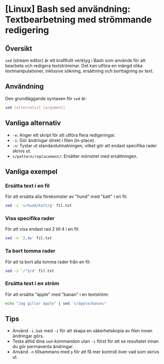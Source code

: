 # [Linux] Bash sed användning: Textbearbetning med strömmande redigering

## Översikt
`sed` (stream editor) är ett kraftfullt verktyg i Bash som används för att bearbeta och redigera textströmmar. Det kan utföra en mängd olika textmanipulationer, inklusive sökning, ersättning och borttagning av text.

## Användning
Den grundläggande syntaxen för `sed` är:

```bash
sed [alternativ] [argument]
```

## Vanliga alternativ
- `-e`: Anger ett skript för att utföra flera redigeringar.
- `-i`: Gör ändringar direkt i filen (in-place).
- `-n`: Tystar ut standardutmatningen, vilket gör att endast specifika rader skrivs ut.
- `s/pattern/replacement/`: Ersätter mönstret med ersättningen.

## Vanliga exempel
### Ersätta text i en fil
För att ersätta alla förekomster av "hund" med "katt" i en fil:

```bash
sed -i 's/hund/katt/g' fil.txt
```

### Visa specifika rader
För att visa endast rad 2 till 4 i en fil:

```bash
sed -n '2,4p' fil.txt
```

### Ta bort tomma rader
För att ta bort alla tomma rader från en fil:

```bash
sed -i '/^$/d' fil.txt
```

### Ersätta text i en ström
För att ersätta "äpple" med "banan" i en textström:

```bash
echo "Jag gillar äpple" | sed 's/äpple/banan/'
```

## Tips
- Använd `-i.bak` med `-i` för att skapa en säkerhetskopia av filen innan ändringar görs.
- Testa alltid dina `sed`-kommandon utan `-i` först för att se resultatet innan du gör permanenta ändringar.
- Använd `-n` tillsammans med `p` för att få mer kontroll över vad som skrivs ut.